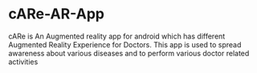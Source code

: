 # cARe-AR-App
cARe is An Augmented reality app for android which has different Augmented Reality Experience for Doctors. This app is used to spread awareness about various diseases and to perform various doctor related activities
